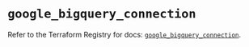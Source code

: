# `google_bigquery_connection`

Refer to the Terraform Registry for docs: [`google_bigquery_connection`](https://registry.terraform.io/providers/hashicorp/google/6.18.0/docs/resources/bigquery_connection).
